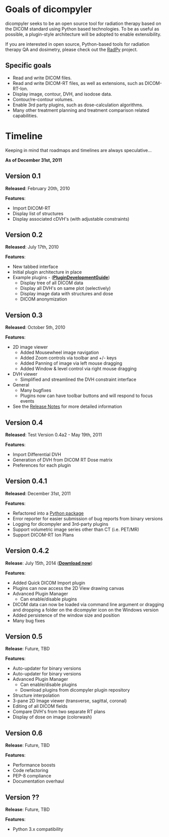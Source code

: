 # Goals of dicompyler #

dicompyler seeks to be an open source tool for radiation therapy based on the DICOM standard using Python based technologies. To be as useful as possible, a plugin-style architecture will be adopted to enable extensibility.

If you are interested in open source, Python-based tools for radiation therapy QA and dosimetry, please check out the [RadPy](http://code.google.com/p/radpy/) project.

## Specific goals ##

  * Read and write DICOM files.
  * Read and write DICOM-RT files, as well as extensions, such as DICOM-RT-Ion.
  * Display image, contour, DVH, and isodose data.
  * Contour/re-contour volumes.
  * Enable 3rd party plugins, such as dose-calculation algorithms.
  * Many other treatment planning and treatment comparison related capabilities.

# Timeline #

Keeping in mind that roadmaps and timelines are always speculative...

**As of December 31st, 2011**

## Version 0.1 ##
**Released**: February 20th, 2010

**Features**:
  * Import DICOM-RT
  * Display list of structures
  * Display associated cDVH's (with adjustable constraints)

## Version 0.2 ##
**Released**: July 17th, 2010

**Features**:
  * New tabbed interface
  * Initial plugin architecture in place
  * Example plugins - (**[PluginDevelopmentGuide](http://code.google.com/p/dicompyler/wiki/PluginDevelopmentGuide)**)
    * Display tree of all DICOM data
    * Display all DVH's on same plot (selectively)
    * Display image data with structures and dose
    * DICOM anonymization

## Version 0.3 ##
**Released**: October 5th, 2010

**Features**:
  * 2D image viewer
    * Added Mousewheel image navigation
    * Added Zoom controls via toolbar and +/- keys
    * Added Panning of image via left mouse dragging
    * Added Window & level control via right mouse dragging
  * DVH viewer
    * Simplified and streamlined the DVH constraint interface
  * General
    * Many bugfixes
    * Plugins now can have toolbar buttons and will respond to focus events
  * See the [Release Notes](http://code.google.com/p/dicompyler/wiki/ReleaseNotes) for more detailed information

## Version 0.4 ##
**Released**: Test Version 0.4a2 - May 19th, 2011

**Features**:
  * Import Differential DVH
  * Generation of DVH from DICOM RT Dose matrix
  * Preferences for each plugin

## Version 0.4.1 ##
**Released**: December 31st, 2011

**Features**:
  * Refactored into a [Python package](http://pypi.python.org/pypi/dicompyler)
  * Error reporter for easier submission of bug reports from binary versions
  * Logging for dicompyler and 3rd-party plugins
  * Support volumetric image series other than CT (i.e. PET/MR)
  * Support DICOM-RT Ion Plans

## Version 0.4.2 ##
**Release**: July 15th, 2014 (**[Download now](http://code.google.com/p/dicompyler/downloads/list)**)

**Features**:
  * Added Quick DICOM Import plugin
  * Plugins can now access the 2D View drawing canvas
  * Advanced Plugin Manager
    * Can enable/disable plugins
  * DICOM data can now be loaded via command line argument or dragging and dropping a folder on the dicompyler icon on the Windows version
  * Added persistence of the window size and position
  * Many bug fixes

## Version 0.5 ##
**Release**: Future, TBD

**Features**:
  * Auto-updater for binary versions
  * Auto-updater for binary versions
  * Advanced Plugin Manager
    * Can enable/disable plugins
    * Download plugins from dicompyler plugin repository
  * Structure interpolation
  * 3-pane 2D Image viewer (transverse, sagittal, coronal)
  * Editing of all DICOM fields
  * Compare DVH's from two separate RT plans
  * Display of dose on image (colorwash)

## Version 0.6 ##
**Release**: Future, TBD

**Features**:
  * Performance boosts
  * Code refactoring
  * PEP-8 compliance
  * Documentation overhaul

## Version ?? ##
**Release**: Future, TBD

**Features**:
  * Python 3.x compatibility
